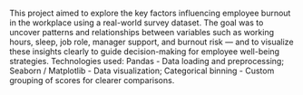 This project aimed to explore the key factors influencing employee burnout in the workplace using a real-world survey dataset. The goal was to uncover patterns and relationships between variables such as working hours, sleep, job role, manager support, and burnout risk — and to visualize these insights clearly to guide decision-making for employee well-being strategies. Technologies used: Pandas - Data loading and preprocessing; Seaborn / Matplotlib - Data visualization; Categorical binning - Custom grouping of scores for clearer comparisons.
